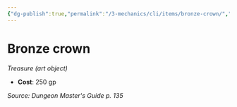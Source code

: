 ```yaml
---
{"dg-publish":true,"permalink":"/3-mechanics/cli/items/bronze-crown/","tags":["ttrpg-cli/compendium/src/5e/dmg","ttrpg-cli/item/gear/treasure-art-object","ttrpg-cli/item/rarity/none"],"noteIcon":""}
---
```


# Bronze crown
*Treasure (art object)*  


- **Cost**: 250 gp

*Source: Dungeon Master's Guide p. 135*